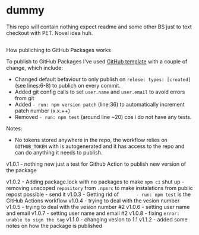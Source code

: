 # dummy
This repo will contain nothing expect readme and some other BS just to text checkout with PET. Novel idea huh. 

## 
How publiching to GitHub Packages works

To publish to GitHub Packages I've used [GitHub template](https://github.com/jurijsk/dummy/actions/new?category=continuous-integration&query=Publish+Node.js+Package+to+GitHub+Packages) with a couple of change, which include:
 * Changed default befaviour to only publish on `relese: types: [created]` (see lines:6-8) to publich on every commit.
 * Added git config calls to set `user.name` and `user.email` to avoid errors from git
 * Added `- run: npm version patch` (line:36) to automatically increment patch number (x.x.++)
 * Removed `- run: npm test` (around line ~20) cos i do not have any tests.

Notes:
 * No tokens stored anywhere in the repo, the workflow relies on `GITHUB_TOKEN` with is autogenerated and it has access to the repo and can do anything it needs to publish.

v1.0.1
	- nothing new just a test for Github Action to publish new version of the package

v1.0.2 
	- Adding package.lock with no packages to make `npm ci` shut up
	- removing unscoped `repository` from `.npmrc` to make instalations from public repost possible
	- send it
v1.0.3
	- Getting rid of `      - run: npm test` is the GitHub Actions workflow
v1.0.4
	- trying to deal with the vesion number
v1.0.5
	- trying to deal with the vesion number #2
v1.0.6
	- setting user name and email
v1.0.7
	- setting user name and email #2
v1.0.8
	- fixing `error: unable to sign the tag`
v1.1.0
	- changing vesion to 1.1
v1.1.2
	- added some notes on how the package is published